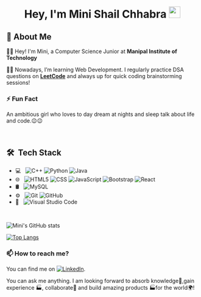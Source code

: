 <h1 align="center">Hey, I'm Mini Shail Chhabra <img src="https://raw.githubusercontent.com/aemmadi/aemmadi/master/wave.gif" width="30px"></h1> 



  ## :wave: About Me 

👩‍🎓 Hey! I'm Mini, a Computer Science Junior at **Manipal Institute of Technology**

👩‍💻 Nowadays, I’m learning Web Development. I regularly practice DSA questions on [**LeetCode**](https://leetcode.com/Mini121/) and always up for quick coding brainstorming sessions! 

### ⚡ Fun Fact
An ambitious girl who loves to day dream at nights and sleep talk about life and code.😉😉

<br> 

## 🛠 &nbsp;Tech Stack

- 💻 &nbsp;
  ![C++](https://img.shields.io/badge/-C++-333333?style=flat&logo=C%2B%2B&logoColor=00599C)
  ![Python](https://img.shields.io/badge/-Python-333333?style=flat&logo=python)
  ![Java](https://img.shields.io/badge/-Java-333333?style=flat&logo=Java&logoColor=007396)
- 🌐 &nbsp;
  ![HTML5](https://img.shields.io/badge/-HTML5-333333?style=flat&logo=HTML5)
  ![CSS](https://img.shields.io/badge/-CSS-333333?style=flat&logo=CSS3&logoColor=1572B6)
  ![JavaScript](https://img.shields.io/badge/-JavaScript-333333?style=flat&logo=javascript)
  ![Bootstrap](https://img.shields.io/badge/-Bootstrap-333333?style=flat&logo=bootstrap&logoColor=563D7C)
  ![React](https://img.shields.io/badge/-React-333333?style=flat&logo=react)
- 🛢 &nbsp;
  ![MySQL](https://img.shields.io/badge/-MySQL-333333?style=flat&logo=mysql)
 - ⚙️ &nbsp;
  ![Git](https://img.shields.io/badge/-Git-333333?style=flat&logo=git)
  ![GitHub](https://img.shields.io/badge/-GitHub-333333?style=flat&logo=github)
- 🔧 &nbsp;
  ![Visual Studio Code](https://img.shields.io/badge/-Visual%20Studio%20Code-333333?style=flat&logo=visual-studio-code&logoColor=007ACC)

<br/>

 ![Mini's GitHub stats](https://github-readme-stats.vercel.app/api?username=minichhabra&show_icons=true&theme=radical)

[![Top Langs](https://github-readme-stats.vercel.app/api/top-langs/?username=minichhabra&layout=compact)](https://github.com/minichhabra/github-readme-stats)



<!-- Actual text -->

### 📫 How to reach me?
You can find me on [![LinkedIn][2.2]][2].

<!-- Icons -->


[2.2]: https://raw.githubusercontent.com/MartinHeinz/MartinHeinz/master/linkedin-3-16.png (LinkedIn icon without padding)

<!-- Links to your social media accounts -->


[2]: https://www.linkedin.com/in/mini-shail-chhabra-7172641a3/

You can ask me anything. I am looking forward to absorb knowledge🧠,gain experience 🏭, collaborate🤝 and build amazing products 🏭for the world🌍!
